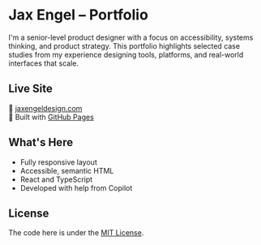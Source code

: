 # Jax Engel – Portfolio

I'm a senior-level product designer with a focus on accessibility, systems thinking, and product strategy. This portfolio highlights selected case studies from my experience designing tools, platforms, and real-world interfaces that scale.

## Live Site

🔗 [jaxengeldesign.com](http://jaxengeldesign.com/)  
📍 Built with [GitHub Pages](https://pages.github.com/)

## What's Here

- Fully responsive layout
- Accessible, semantic HTML
- React and TypeScript
- Developed with help from Copilot

## License

The code here is under the [MIT License](LICENSE).
